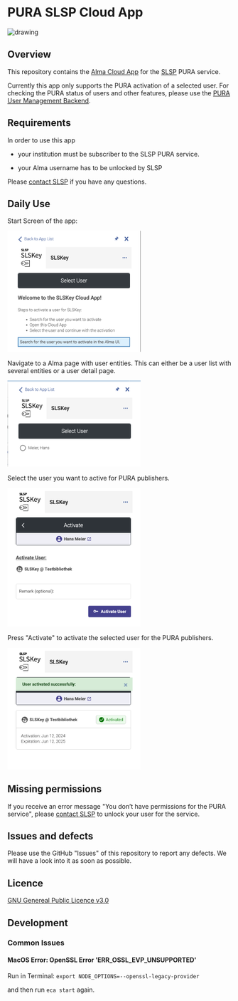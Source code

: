# PURA SLSP Cloud App
<img src=./preview/pura.png alt="drawing" width="400"/>

## Overview

This repository contains the [Alma Cloud App](https://developers.exlibrisgroup.com/cloudapps/) for the [SLSP](https://slsp.ch/) PURA service.

Currently this app only supports the PURA activation of a selected user.
For checking the PURA status of users and other features, please use the [PURA User Management Backend](https://pura.swisscovery.network/).

## Requirements

In order to use this app

- your institution must be subscriber to the SLSP PURA service.

- your Alma username has to be unlocked by SLSP

Please [contact SLSP](https://slsp.ch/en/contact) if you have any questions.

## Daily Use

Start Screen of the app:

<img src=./preview/start.png alt="drawing" width="300"/>

Navigate to a Alma page with user entities. 
This can either be a user list with several entities or a user detail page. 

<img src=./preview/userfound.png alt="drawing" width="300"/>

Select the user you want to active for PURA publishers.

<img src=./preview/beforeactivate.png alt="drawing" width="300"/>

Press "Activate" to activate the selected user for the PURA publishers.

<img src=./preview/activated.png alt="drawing" width="300"/>

## Missing permissions

If you receive an error message "You don’t have permissions for the PURA service", please [contact SLSP](https://slsp.ch/en/contact) to unlock your user for the service.

## Issues and defects
Please use the GitHub "Issues" of this repository to report any defects. We will have a look into it as soon as possible.

## Licence 

[GNU Genereal Public Licence v3.0](https://github.com/Swiss-Library-Service-Platform/pura-cloud-app/blob/main/LICENCE)

## Development

### Common Issues 
#### MacOS Error: OpenSSL Error 'ERR_OSSL_EVP_UNSUPPORTED'

Run in Terminal: `export NODE_OPTIONS=--openssl-legacy-provider`

and then run `eca start` again.
